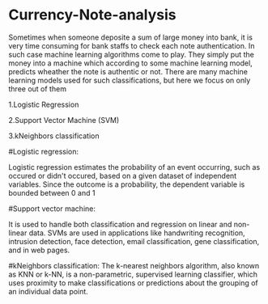 # Currency-Note-analysis
Sometimes when someone deposite a sum of large money into bank, it is very time consuming for bank staffs to check each note authentication. In such case machine learning algorithms come to play. They simply put the money into a machine which according to some machine learning model, predicts wheather the note is authentic or not. There are many machine learning models used for such classifications, but here we focus on only three out of them

1.Logistic Regression

2.Support Vector Machine (SVM)

3.kNeighbors classification

#Logistic regression:

Logistic regression estimates the probability of an event occurring, such as occured or didn't occured, based on a given dataset of independent variables. Since the outcome is a probability, the dependent variable is bounded between 0 and 1

#Support vector machine:

It is used to handle both classification and regression on linear and non-linear data. SVMs are used in applications like handwriting recognition, intrusion detection, face detection, email classification, gene classification, and in web pages.


#kNeighbors classification:
The k-nearest neighbors algorithm, also known as KNN or k-NN, is a non-parametric, supervised learning classifier, which uses proximity to make classifications or predictions about the grouping of an individual data point.
